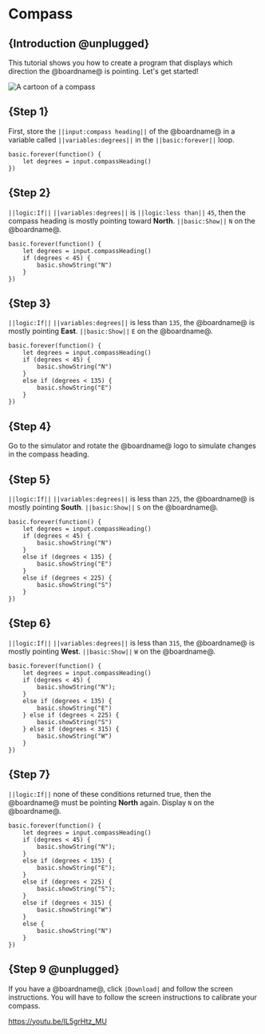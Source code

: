 # Compass

## {Introduction @unplugged}

This tutorial shows you how to create a program that displays which direction the @boardname@ is pointing. Let's get started!

![A cartoon of a compass](/static/mb/projects/a5-compass.png)

## {Step 1}

First, store the ``||input:compass heading||`` of the @boardname@ in a variable called ``||variables:degrees||`` in the ``||basic:forever||`` loop.

```blocks
basic.forever(function() {
    let degrees = input.compassHeading()
})
```

## {Step 2}

``||logic:If||`` ``||variables:degrees||`` is ``||logic:less than||`` `45`, 
then the compass heading is mostly pointing toward **North**. ``||basic:Show||`` `N` on the @boardname@.

```blocks
basic.forever(function() {
    let degrees = input.compassHeading()
    if (degrees < 45) {
        basic.showString("N")
    }
})
```

## {Step 3}

``||logic:If||`` ``||variables:degrees||`` is less than `135`, the @boardname@ is mostly pointing **East**. ``||basic:Show||`` `E` on the @boardname@.

```blocks
basic.forever(function() {
    let degrees = input.compassHeading()
    if (degrees < 45) {
        basic.showString("N")
    }
    else if (degrees < 135) {
        basic.showString("E")
    }
})
```

## {Step 4}

Go to the simulator and rotate the @boardname@ logo to simulate changes in the compass heading.

## {Step 5}

``||logic:If||`` ``||variables:degrees||`` is less than `225`, the @boardname@ is mostly pointing **South**. ``||basic:Show||`` `S` on the @boardname@.

```blocks
basic.forever(function() {
    let degrees = input.compassHeading()
    if (degrees < 45) {
        basic.showString("N")
    }
    else if (degrees < 135) {
        basic.showString("E")
    }
    else if (degrees < 225) {
        basic.showString("S")
    }
})
```

## {Step 6}

``||logic:If||`` ``||variables:degrees||`` is less than `315`, the @boardname@ is mostly pointing **West**. ``||basic:Show||`` `W` on the @boardname@.

```blocks
basic.forever(function() {
    let degrees = input.compassHeading()
    if (degrees < 45) {
        basic.showString("N");
    }
    else if (degrees < 135) {
        basic.showString("E")
    } else if (degrees < 225) {
        basic.showString("S")
    } else if (degrees < 315) {
        basic.showString("W")
    }
})
```

## {Step 7}

``||logic:If||`` none of these conditions returned true, then the @boardname@ must be pointing **North** again. Display `N` on the @boardname@.

```blocks
basic.forever(function() {
    let degrees = input.compassHeading()
    if (degrees < 45) {
        basic.showString("N");
    }
    else if (degrees < 135) {
        basic.showString("E");
    }
    else if (degrees < 225) {
        basic.showString("S");
    } 
    else if (degrees < 315) {
        basic.showString("W")
    } 
    else {
        basic.showString("N")
    }
})
```

## {Step 9 @unplugged}

If you have a @boardname@, click `|Download|` and follow the screen instructions. You will have to follow the screen instructions to calibrate your compass.

https://youtu.be/IL5grHtz_MU
